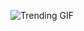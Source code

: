 
<!-- GIF_SECTION -->
![Trending GIF](https://media3.giphy.com/media/v1.Y2lkPThiYjIxNzcybWx2dWw4ZndnamNvaGQ5OHc3ajljMXpxZWc2OHd6M29xcDg5bThqdCZlcD12MV9naWZzX3NlYXJjaCZjdD1n/aQ6ya20vAFJdUH3M5D/giphy.gif)
<!-- END_GIF_SECTION -->
